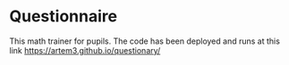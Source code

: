# Questionnaire

This math trainer for pupils.
The code has been deployed and runs at this link https://artem3.github.io/questionary/
